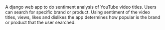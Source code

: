 A django web app to do sentiment analysis of YouTube video titles. Users can search for specific brand or product. Using 
sentiment of the  video titles, views, likes and dislikes the app determines how popular is the brand or product that the user searched.
